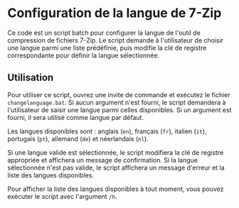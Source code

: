 # Configuration de la langue de 7-Zip

Ce code est un script batch pour configurer la langue de l'outil de compression de fichiers 7-Zip. Le script demande à l'utilisateur de choisir une langue parmi une liste prédéfinie, puis modifie la clé de registre correspondante pour définir la langue sélectionnée.

## Utilisation

Pour utiliser ce script, ouvrez une invite de commande et exécutez le fichier `changelanguage.bat`. Si aucun argument n'est fourni, le script demandera à l'utilisateur de saisir une langue parmi celles disponibles. Si un argument est fourni, il sera utilisé comme langue par défaut.

Les langues disponibles sont : anglais (`en`), français (`fr`), italien (`it`), portugais (`pt`), allemand (`de`) et néerlandais (`nl`).

Si une langue valide est sélectionnée, le script modifiera la clé de registre appropriée et affichera un message de confirmation. Si la langue sélectionnée n'est pas valide, le script affichera un message d'erreur et la liste des langues disponibles.

Pour afficher la liste des langues disponibles à tout moment, vous pouvez exécuter le script avec l'argument `/h`.

